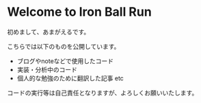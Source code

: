 Welcome to Iron Ball Run
============================

初めまして、あまがえるです。

こちらでは以下のものを公開しています。
- ブログやnoteなどで使用したコード
- 実装・分析中のコード
- 個人的な勉強のために翻訳した記事
etc

コードの実行等は自己責任となりますが、よろしくお願いいたします。